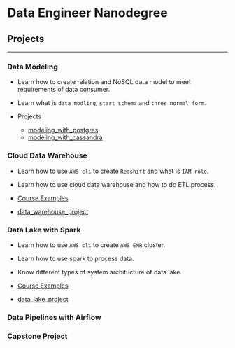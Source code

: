 # Data Engineer Nanodegree

## Projects

-----

### Data Modeling

- Learn how to create relation and NoSQL data model to meet requirements of data consumer.
- Learn what is `data modling`, `start schema` and `three normal form`.

- Projects
  - [modeling_with_postgres](https://github.com/hengbinxu/data-engineer-nanodegree/tree/master/data_modeling/modeling_with_cassandra)
  - [modeling_with_cassandra](https://github.com/hengbinxu/data-engineer-nanodegree/tree/master/data_modeling/modeling_with_postgres)

### Cloud Data Warehouse
 - Learn how to use `AWS cli` to create `Redshift` and what is `IAM role`.
 - Learn how to use cloud data warehouse and how to do ETL process.

 - [Course Examples](https://github.com/hengbinxu/data-engineer-nanodegree/tree/master/data_warehouse/course_examples) 

 - [data_warehouse_project](https://github.com/hengbinxu/data-engineer-nanodegree/tree/master/data_warehouse/course_project)

### Data Lake with Spark
 - Learn how to use `AWS cli` to create `AWS EMR` cluster.
 - Learn how to use spark to process data. 
 - Know different types of system architucture of data lake.

 - [Course Examples](https://github.com/hengbinxu/data-engineer-nanodegree/tree/master/data_lakes/data_lake_examples)
 - [data_lake_project](https://github.com/hengbinxu/data-engineer-nanodegree/tree/master/data_lakes/data_lake_project) 

### Data Pipelines with Airflow


### Capstone Project